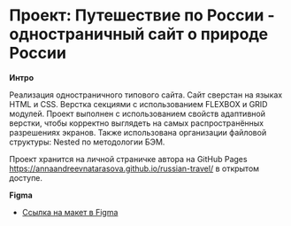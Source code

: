 # Проект: Путешествие по России - одностраничный сайт о природе России


**Интро**

Реализация одностраничного типового сайта. Сайт сверстан на языках HTML и CSS. Верстка секциями с использованием FLEXBOX и  GRID модулей. Проект выполнен с использованием свойств адаптивной верстки, чтобы корректно выглядеть на самых распространённых разрешениях экранов. Также использована организации файловой структуры: Nested по методологии БЭМ.

Проект хранится на личной страничке автора на GitHub Pages https://annaandreevnatarasova.github.io/russian-travel/ в открытом доступе.

**Figma**

* [Ссылка на макет в Figma](https://www.figma.com/file/5S2WSbEFL6awjVWJ0NWL8Q/Sprint-3_-Russia-_-desktop-mobile?node-id=28503%3A0)



